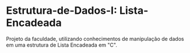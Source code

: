 # Estrutura-de-Dados-I: Lista-Encadeada
Projeto da faculdade, utilizando conhecimentos de manipulação de dados em uma estrutura de Lista Encadeada em "C".
